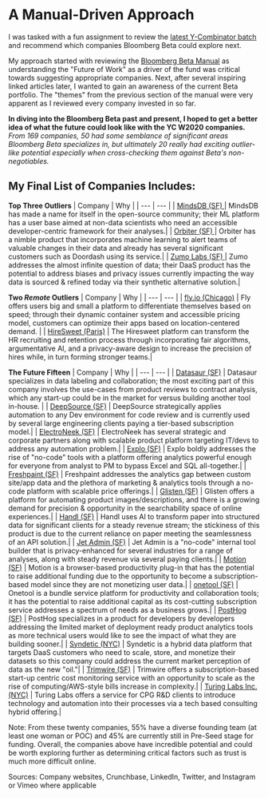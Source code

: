 # A Manual-Driven Approach
I was tasked with a fun assignment to review the [latest Y-Combinator batch](https://www.ycombinator.com/companies/?batch=w2020) and recommend which companies Bloomberg Beta could explore next.

My approach started with reviewing the [Bloomberg Beta Manual](https://github.com/Bloomberg-Beta/Manual/blob/master/1%20-%20Manual.md) as understanding the "Future of Work" as a driver of the fund was critical towards suggesting appropriate companies. Next, after several inspiring linked articles later, I wanted to gain an awareness of the current Beta portfolio. The "themes" from the previous section of the manual were very apparent as I reviewed every company invested in so far. 

**In diving into the Bloomberg Beta past and present, I hoped to get a better idea of what the future could look like with the YC W2020 companies.** *From 169 companies, 50 had some semblance of significant areas Bloomberg Beta specializes in, but ultimately 20 really had exciting outlier-like potential especially when cross-checking them against Beta's non-negotiables.* 

## My Final List of Companies Includes:

**Top Three Outliers**
| Company | Why |
| --- | --- |
| [MindsDB (SF) ](https://vimeo.com/270542434) | MindsDB has made a name for itself in the open-source community; their ML platform has a user base aimed at non-data scientists who need an accessible developer-centric framework for their analyses.|
| [Orbiter (SF) ](https://www.getorbiter.com) | Orbiter has a nimble product that incorporates machine learning to alert teams of valuable changes in their data and already has several significant customers such as Doordash using its service.|
| [Zumo Labs (SF) ](https://zumolabs.ai) | Zumo addresses the almost infinite question of data; their DaaS product has the potential to address biases and privacy issues currently impacting the way data is sourced & refined today via their synthetic alternative solution.|

**Two *Remote* Outliers**
| Company | Why |
| --- | --- |
| [fly.io (Chicago)](https://fly.io) | Fly offers users big and small a platform to differentiate themselves based on speed; through their dynamic container system and accessible pricing model, customers can optimize their apps based on location-centered demand. |
| [HireSweet (Paris)](https://www.hiresweet.com) | The Hiresweet platform can transform the HR recruiting and retention process through incorporating fair algorithms, argumentative AI, and a privacy-aware design to increase the precision of hires while, in turn forming stronger teams.|

**The Future Fifteen**
| Company | Why |
| --- | --- |
| [Datasaur (SF)](https://datasaur.ai) | Datasaur specializes in data labeling and collaboration; the most exciting part of this company involves the use-cases from product reviews to contract analysis, which any start-up could be in the market for versus building another tool in-house. |
| [DeepSource (SF)](https://deepsource.io/) | DeepSource strategically applies automation to any Dev environment for code review and is currently used by several large engineering clients paying a tier-based subscription model.|
| [ElectroNeek (SF)](https://electroneek.com) | ElectroNeek has several strategic and corporate partners along with scalable product platform targeting IT/devs to address any automation problem.|
| [Explo (SF)](https://explo.co) | Explo boldly addresses the rise of "no-code" tools with a platform offering analytics powerful enough for everyone from analyst to PM to bypass Excel and SQL all-together.|
| [Freshpaint (SF)](https://www.freshpaint.io) | Freshpaint addresses the analytics gap between custom site/app data and the plethora of marketing & analytics tools through a no-code platform with scalable price offerings.|
| [Glisten (SF)](https://www.glisten.ai) | Glisten offers a platform for automating product images/descriptions, and there is a growing demand for precision & opportunity in the searchability space of online experiences.|
| [Handl (SF)](https://handl.ai/) | Handl uses AI to transform paper into structured data for significant clients for a steady revenue stream; the stickiness of this product is due to the current reliance on paper meeting the seamlessness of an API solution.|
| [Jet Admin (SF)](https://jetadmin.io/) | Jet Admin is a "no-code" internal tool builder that is privacy-enhanced for several industries for a range of analyses, along with steady revenue via several paying clients.|
| [Motion (SF)](https://www.inmotion.app/) | Motion is a browser-based productivity plug-in that has the potential to raise additional funding due to the opportunity to become a subscription-based model since they are not monetizing user data.|
| [onetool (SF)](https://onetool.co/) | Onetool is a bundle service platform for productivity and collaboration tools; it has the potential to raise additional capital as its cost-cutting subscription service addresses a spectrum of needs as a business grows.|
| [PostHog (SF)](https://posthog.com/) | PostHog specializes in a product for developers by developers addressing the limited market of deployment ready product analytics tools as more technical users would like to see the impact of what they are building sooner.|
| [Syndetic (NYC)](https://go.getsyndetic.com) | Syndetic is a hybrid data platform that targets DaaS customers who need to scale, store, and monetize their datasets so this company could address the current market perception of data as the new "oil."|
| [Trimwire (SF)](https://trimwire.com/) | Trimwire offers a subscription-based start-up centric cost monitoring service with an opportunity to scale as the rise of computing/AWS-style bills increase in complexity.|
| [Turing Labs Inc. (NYC)](http://www.turingsaas.com/) | Turing Labs offers a service for CPG R&D clients to introduce technology and automation into their processes via a tech based consulting hybrid offering.|

Note: From these twenty companies, 55% have a diverse founding team (at least one woman or POC) and 45% are currently still in Pre-Seed stage for funding. Overall, the companies above have incredible potential and could be worth exploring further as determining critical factors such as trust is much more difficult online.

Sources: Company websites, Crunchbase, LinkedIn, Twitter, and Instagram or Vimeo where applicable
